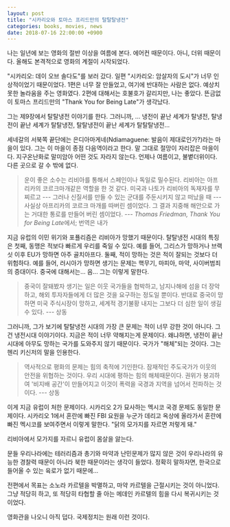 ```yaml
---
layout: post
title: "시카리오와 토마스 프리드만의 탈탈탈냉전"
categories: books, movies, news
date: 2018-07-16 22:00:00 +0900
---
```


나는 일년에 보는 영화의 절반 이상을 여름에 본다. 에어컨 때문이다. 아니, 더위 때문이다. 올해도 본격적으로 영화의 계절이 시작되었다.

"시카리오: 데이 오브 솔다도"를 보러 갔다. 일편 "시카리오: 암살자의 도시"가 너무 인상적이었기 때문이었다. 1편은 너무 잘 만들었고, 여기에 반대하는 사람은 없다. 예상치 못한 놀라움을 주는 영화였다. 2편에 대해서는 호불호가 갈리지만, 나는 좋았다. 뜬금없이 토마스 프리드만의 "Thank You for Being Late"가 생각났다.

그는 제9장에서 탈탈냉전 이야기를 한다. 그러니까, ... 냉전이 끝난 세계가 탈냉전, 탈냉전이 끝난 세계가 탈탈냉전, 탈탈냉전이 끝난 세계가 탈탈탈냉전...

세네갈의 서북쪽 끝단에는 은디아마게네(Ndiamaguene: 발음이 제대로인가?)라는 마을이 있다. 그는 이 마을이 종점 다음역이라고 한다. 말 그대로 절망이 자리잡은 마을이다. 지구온난화로 말미암아 어떤 것도 자라지 않는다. 언제나 여름이고, 불볕더위이다. 다른 곳으로 갈 수 밖에 없다.

> 운이 좋은 소수는 리비아를 통해서 스페인이나 독일로 밀수된다. 리비아는 아프리카의 코르크마개같은 역할을 한 것 같다. 미국과 나토가 리비아의 독재자를 무찌르고 --- 그러나 신질서를 만들 수 있는 군대를 주둔시키지 않고 떠났을 때 --- 사실상 아프리카의 코르크 마개를 따버린 셈이었다. 그 결과 지중해 해안으로 가는 거대한 통로를 만들어 버린 셈이었다. --- *Thomas Friedman, Thank You for Being Late*에서; 번역은 내가

지금 유럽의 이민 위기와 포퓰리즘은 리비아가 망했기 때문이다. 탈탈냉전 시대의 특징은 첫째, 동맹은 적보다 빠르게 우리를 죽일 수 있다. 예를 들어, 그리스가 망하거나 브랙싯 이후 EU가 망하면 아주 골치아프다. 둘째, 적이 망하는 것은 적이 잘되는 것보다 더 위험하다. 예를 들어, 러시아가 망하면 생기는 문제는 핵무기, 마피아, 마약, 사이버범죄의 증대이다. 중국에 대해서는... 음... 그는 이렇게 말한다.

> 중국이 잘돼봤자 생기는 일은 이웃 국가들을 협박하고, 남지나해에 섬을 더 장악하고, 해외 투자자들에게 더 많은 것을 요구하는 정도일 뿐이다. 반대로 중국이 망하면 미국 주식시장이 망하고, 세계적 경기불황 내지는 그보다 더 심한 일이 생길 수 있다. --- 상동

그러니까, 그가 보기에 탈탈냉전 시대의 가장 큰 문제는 적이 너무 강한 것이 아니다. 그건 냉전시대 이야기이다. 지금은 적이 너무 약해지는게 문제이다. 왜냐하면, 냉전이 끝난 시대에 아무도 망하는 국가를 도와주지 않기 때문이다. 국가가 "해체"되는 것이다. 그는 헨리 키신저의 말을 인용한다.

> 역사적으로 평화의 문제는 힘의 축적에 기인한다. 잠재적인 주도국가가 이웃의 안전을 위협하는 것이다. 우리 시대에 평하는 힘의 해체때문이다. 권위가 붕괴하여 '비지배 공간'이 만들어지고 이것이 폭력을 국경과 지역을 넘어서 전파하는 것이다. --- 상동

이게 지금 유럽이 처한 문제이다. 시카리오 2가 묘사하는 멕시코 국경 문제도 동일한 문제이다. 시카리오 1에서 혼란에 빠진 FBI 요원을 누군가 데리고 옥상에 올라가서 혼란에 빠진 멕시코를 보여주면서 이렇게 말한다. "닭의 모가지를 자르면 저렇게 돼." 

리비아에서 모가지를 자르니 유럽이 몸살을 앓는다.

문들 우리나라에는 테러리즘과 총기와 마약과 난민문제가 많지 않은 것이 우리나라의 유능한 경찰력 때문이 아니라 북한 때문이라는 생각이 들었다. 정확히 말하자면, 한국으로 들어올 수 있는 육로가 없기 때문에... 

전편에서 목표는 소노라 카르텔을 박멸하고, 마약 카르텔을 근절시키는 것이 아니었다. 그냥 적당히 하고, 또 적당히 타협할 줄 아는 메데인 카르텔의 힘을 다시 복귀시키는 것이었다.

영화관을 나오니 아직 덥다. 국제정치는 원래 이런 것이다.
